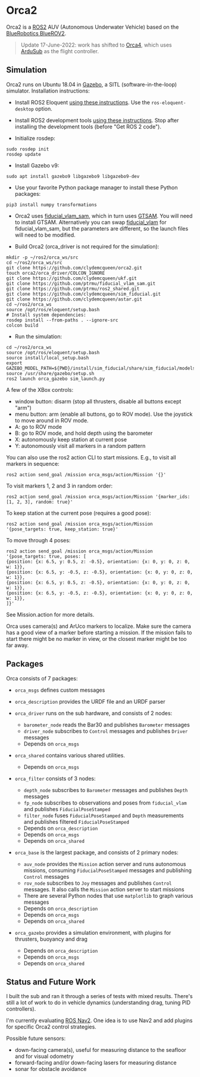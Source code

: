 # Orca2 #

Orca2 is a [ROS2](http://www.ros.org/) AUV (Autonomous Underwater Vehicle) based on the
[BlueRobotics BlueROV2](https://www.bluerobotics.com/store/rov/bluerov2/).

> Update 17-June-2022: work has shifted to [Orca4](https://github.com/clydemcqueen/orca4), which uses [ArduSub](http://www.ardusub.com/) as the flight controller.

## Simulation

Orca2 runs on Ubuntu 18.04 in [Gazebo](http://gazebosim.org/), a SITL (software-in-the-loop) simulator.
Installation instructions:

* Install ROS2 Eloquent
[using these instructions](https://index.ros.org/doc/ros2/Installation/Eloquent/Linux-Install-Debians/).
Use the `ros-eloquent-desktop` option.

* Install ROS2 development tools
[using these instructions](https://index.ros.org/doc/ros2/Installation/Eloquent/Linux-Development-Setup/).
Stop after installing the development tools (before "Get ROS 2 code").

* Initialize rosdep:
~~~
sudo rosdep init
rosdep update
~~~

* Install Gazebo v9:
~~~
sudo apt install gazebo9 libgazebo9 libgazebo9-dev
~~~

* Use your favorite Python package manager to install these Python packages:
~~~
pip3 install numpy transformations
~~~

* Orca2 uses [fiducial_vlam_sam](https://github.com/ptrmu/fiducial_vlam_sam),
which in turn uses [GTSAM](https://github.com/borglab/gtsam).
You will need to install GTSAM.
Alternatively you can swap [fiducial_vlam](https://github.com/ptrmu/fiducial_vlam) for fiducial_vlam_sam,
but the parameters are different, so the launch files will need to be modified.

* Build Orca2 (orca_driver is not required for the simulation):
~~~
mkdir -p ~/ros2/orca_ws/src
cd ~/ros2/orca_ws/src
git clone https://github.com/clydemcqueen/orca2.git
touch orca2/orca_driver/COLCON_IGNORE
git clone https://github.com/clydemcqueen/ukf.git
git clone https://github.com/ptrmu/fiducial_vlam_sam.git
git clone https://github.com/ptrmu/ros2_shared.git
git clone https://github.com/clydemcqueen/sim_fiducial.git
git clone https://github.com/clydemcqueen/astar.git
cd ~/ros2/orca_ws
source /opt/ros/eloquent/setup.bash
# Install system dependencies:
rosdep install --from-paths . --ignore-src
colcon build
~~~

* Run the simulation:
~~~
cd ~/ros2/orca_ws
source /opt/ros/eloquent/setup.bash
source install/local_setup.bash
export GAZEBO_MODEL_PATH=${PWD}/install/sim_fiducial/share/sim_fiducial/models
source /usr/share/gazebo/setup.sh
ros2 launch orca_gazebo sim_launch.py
~~~

A few of the XBox controls:
* window button: disarm (stop all thrusters, disable all buttons except "arm")
* menu button: arm (enable all buttons, go to ROV mode). Use the joystick to move around in ROV mode.
* A: go to ROV mode
* B: go to ROV mode, and hold depth using the barometer
* X: autonomously keep station at current pose
* Y: autonomously visit all markers in a random pattern

You can also use the ros2 action CLI to start missions. E.g., to visit all markers in sequence:
~~~
ros2 action send_goal /mission orca_msgs/action/Mission '{}'
~~~

To visit markers 1, 2 and 3 in random order:
~~~
ros2 action send_goal /mission orca_msgs/action/Mission '{marker_ids: [1, 2, 3], random: true}'
~~~

To keep station at the current pose (requires a good pose):
~~~
ros2 action send_goal /mission orca_msgs/action/Mission '{pose_targets: true, keep_station: true}'
~~~

To move through 4 poses:
~~~
ros2 action send_goal /mission orca_msgs/action/Mission '{pose_targets: true, poses: [ 
{position: {x: 6.5, y: 0.5, z: -0.5}, orientation: {x: 0, y: 0, z: 0, w: 1}},
{position: {x: 6.5, y: -0.5, z: -0.5}, orientation: {x: 0, y: 0, z: 0, w: 1}},
{position: {x: 6.5, y: 0.5, z: -0.5}, orientation: {x: 0, y: 0, z: 0, w: 1}},
{position: {x: 6.5, y: -0.5, z: -0.5}, orientation: {x: 0, y: 0, z: 0, w: 1}},
]}'
~~~

See Mission.action for more details.

Orca uses camera(s) and ArUco markers to localize.
Make sure the camera has a good view of a marker before starting a mission.
If the mission fails to start there might be no marker in view, or the closest marker might be too far away.

## Packages

Orca consists of 7 packages:

* `orca_msgs` defines custom messages

* `orca_description` provides the URDF file and an URDF parser

* `orca_driver` runs on the sub hardware, and consists of 2 nodes:
  * `barometer_node` reads the Bar30 and publishes `Barometer` messages
  * `driver_node` subscribes to `Control` messages and publishes `Driver` messages
  * Depends on `orca_msgs`

* `orca_shared` contains various shared utilities.
  * Depends on `orca_msgs`

* `orca_filter` consists of 3 nodes:
  * `depth_node` subscribes to `Barometer` messages and publishes `Depth` messages
  * `fp_node` subscribes to observations and poses from `fiducial_vlam` and publishes `FiducialPoseStamped`
  * `filter_node` fuses `FiducialPoseStamped` and `Depth` measurements and publishes filtered `FiducialPoseStamped`  
  * Depends on `orca_description`
  * Depends on `orca_msgs`
  * Depends on `orca_shared`

* `orca_base` is the largest package, and consists of 2 primary nodes:
  * `auv_node` provides the `Mission` action server and runs autonomous missions, consuming `FiducialPoseStamped`
   messages and publishing `Control` messages
  * `rov_node` subscribes to `Joy` messages and publishes `Control` messages.
It also calls the `Mission` action server to start missions
  * There are several Python nodes that use `matplotlib` to graph various messages
  * Depends on `orca_description`
  * Depends on `orca_msgs`
  * Depends on `orca_shared`

* `orca_gazebo` provides a simulation environment, with plugins for thrusters, buoyancy and drag
  * Depends on `orca_description`
  * Depends on `orca_msgs`
  * Depends on `orca_shared`

## Status and Future Work

I built the sub and ran it through a series of tests with mixed results.
There's still a lot of work to do in vehicle dynamics (understanding drag, tuning PID controllers).

I'm currently evaluating [ROS Nav2](https://navigation.ros.org/). One idea is to use Nav2
and add plugins for specific Orca2 control strategies.

Possible future sensors:
* down-facing camera(s), useful for measuring distance to the seafloor and for visual odometry
* forward-facing and/or down-facing lasers for measuring distance
* sonar for obstacle avoidance
